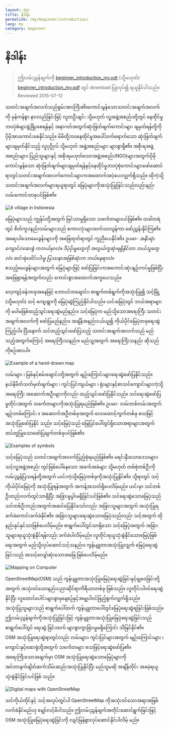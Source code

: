 ```yaml
---
layout: doc
title: နိဒါန်း
permalink: /my/beginner/introduction/
lang: my
category: beginner
---
```


နိဒါန်း
============

> ဤလမ်းညွှန်ချက်ကို [beginner_introduction_my.odt](/files/beginner_introduction_my.odt)   (သို့မဟုတ်) [beginner_introduction_my.pdf](/files/beginner_introduction_my.pdf) တွင် download ပြုလုပ်၍ ရယူနိုင်ပါသည်။  
> Reviewed 2015-07-12  

သတင်းအချက်အလက်သည်စွမ်းအားကြီး၏။ကောင်းမွန်သောသတင်းအချက်အလက်ကို မှန်ကန်စွာ
နားလည်ခြင်းဖြင့် လူတဦးချင်း သို့မဟုတ် လူ့အဖွဲ့အစည်းတို့တွင် နေထိုင်မှုဘဝပုံစံများဖွံ့ဖြိုးစေရန်နှင့်
အနာဂတ်အတွက်ဆုံးဖြတ်ချက်ကောင်းများ ချမှတ်ရန်တို့ကို ပိုမိုအားကောင်းစေနိုင်သည်။ 
မိမိတို့ဘဝနေထိုင်မှုအပေါ်သက်ရောက်သော ဆုံးဖြတ်ချက်များချမှတ်နိုင်သည့် လူပုဂ္ဂိုလ် သို့မဟုတ် အဖွဲ့အစည်းများ များစွာရှိ၏။
အစိုးရအဖွဲ့အစည်းများ၊ ပြည်သူများနှင့် အစိုးရမဟုတ်သောအဖွဲ့အစည်း(NGO)များအတွက်ပိုမိုကောင်းမွန်သော
ဆုံးဖြတ်ချက်များချမှတ်ရန်နှင့်နေထိုင်မှုဘဝပုံစုံကောင်းများဖော်ဆောင်ရာတွင်သတင်းအချက်အလက်ကောင်းများကအထောက်အပံ့ပေးလျှက်ရှိသည်။
ထိုကဲ့သို့သတင်းအချက်အလက်များရယူရာတွင် မြေပုံများကိုအသုံးပြုခြင်းသည်လည်းနည်းလမ်းကောင်းတခုပင်ဖြစ်၏။ 

![A village in Indonesia][]

မြေပုံများသည် ကျွန်ုပ်တို့အတွက် မြင်သာမှုရှိသော သင်္ကေတများပင်ဖြစ်၏။ တခါတရံတွင် 
စိတ်ကူး/နည်းလမ်းများသည်  စကားလုံးများထက်သာလွန်ကာ ဖော်ညွှန်းနိုင်ကြ၏။
အရေးပါသောမေးခွန်းများကို အဖြေထုတ်ရာတွင် ကူညီပေးနိုင်၏။ ဥပမာ- *အနီးဆုံးကျောင်း/ဆေးရုံ ကဘယ်မှာလဲ။ 
ဒီပံ့ပိုးမှုတွေကို အလွယ်ကူဆုံးရရှိနိုင်တာ ဘယ်သူတွေလဲ။ ဆင်းရဲခေါင်းပါးမှု ပြဿနာအဖြစ်ဆုံးက ဘယ်နေရာလဲ။*  
စသည့်မေးခွန်းများအတွက် မြေပုံများဖြင့် ဖော်ပြခြင်းကအကောင်းဆုံးချဉ်းကပ်မှုဖြစ်ပြီး 
အဖြေရှာရန်အတွက်လည်း ကောင်းစွာအထောက်အကူပေးသည်။ 

လေ့ကျင့်ခန်းတခုအနေဖြင့် ဘောပင်တချောင်း၊ စာရွက်တစ်ရွက်ကိုအသုံးပြု၍ သင့်မြို့ (သို့မဟုတ်) သင့် ကျေးရွာကို မြေပုံဆွဲကြည့်နိုင်ပါသည်။ ယင်းမြေပုံတွင် ဘယ်အရာများကို 
မပါမဖြစ်ထည့်သွင်းရေးဆွဲမည်နည်း။ သင့်မြေပုံက မည်သို့သောအရေးကြီး
သတင်းအချက်အလက်ကို ဖော်ပြမည်နည်း။ အချိန်အနည်းငယ်ယူ၍ ကိုယ်ပိုင်မြေပုံတခုရေးဆွဲကြည့်ပါ။ 
ပြီးနောက် သင်ထည့်သွင်းဖော်ပြသည့် သတင်းအချက်အလက်သည် မည်သည့်အတွက်ကြောင့် အရေးကြီးသနည်း။ 
မည်သူ့အတွက် အရေးကြီးသနည်း ဆိုသည်ကိုစဉ်းစားပါ။

![Example of a hand-drawn map][]

လမ်းများ ၊ မြစ်နှင့်စမ်းချောင်းတို့အတွက် 
မျဉ်းကြောင်းများရေးဆွဲဖော်ပြနိုင်သည်။ 
နယ်နိမိတ်သတ်မှတ်ချက်များ ၊ ကွင်းပြင်ကျယ်များ ၊ ရုံးများနှင့်စာသင်ကျောင်းများကဲ့သို့ အရေးကြီး အဆောက်အဦးများကိုလည်း ထည့်သွင်းဖော်ပြနိုင်သည်။
သင်ရေးဆွဲဖော်ပြမှုတိုင်းအတွက် သင်္ကေတများကိုအသုံးပြုရမည်ဖြစ်၏။ ဥပမာ- လမ်းတစ်လမ်းအတွက် မျဉ်းတစ်ကြောင်း ။ အဆောက်အဦတစ်ခုအတွက် လေးထောင့်ကွက်တစ်ခု စသဖြင့် အသုံးပြုဖော်ပြနိုင် သည်။
သင့်မြေပုံသည် မြေပြင်ပေါ်တွင်ရှိသောအရာများအတွက် 
ထပ်တူပြုသောဖော်ပြချက်တစ်ခုပင်ဖြစ်၏။

![Examples of symbols][]

သင့်မြေပုံသည် သတင်းအချက်အလက်ပြည့်စုံရမည်ဖြစ်၏။ 
မရင်းနှီးသောဒေသများ၊ သင့်လူ့အဖွဲ့အစည်း တွင်ဖြစ်ပေါ်နေသော အခက်အခဲများ သို့မဟုတ် တစ်စုံတစ်ဦးကိုလမ်းညွှန်ပြသရန်တို့အတွက် ယင်းကဲ့သို့မြေပုံတစ်ခုကိုအသုံးပြုနိင်၏။ 
သို့ရာတွင် သင့်ကိုယ်ပိုင်မြေပုံကို အသုံးပြုရန်အတွက် အကန့်အသတ်ရှိပေလိမ့်မည်။
ယင်းမှာ သင်တစ်ဦးတည်းလက်တွင်သာရှိပြီး အခြားမူပွါးမရှိခြင်းပင်ဖြစ်၏။ 
သင်ရေးဆွဲသောမြေပုံသည် သင်တစ်ဦးတည်းအတွက်အဆင်ပြေနိုင်သော်လည်း အခြားသူများအတွက် အသုံးပြုရ ခက်ခဲကောင်းခက်ခဲနိုင်၏။ 
အခြားသူများရေးဆွဲသောမြေပုံသည်လည်း သင့်အတွက် ထိုနည်းနှင်နှင်သာဖြစ်ပေလိမ့်မည်။ 
စာရွက်ပေါ်တွင်သာရှိသော သင့်မြေပုံအတွက် အခြားသူများရယူသုံးစွဲနိုင်ရန်လည်း ခက်ခဲပါလိမ့်မည်။ 
လူတိုင်းရယူသုံးစွဲနိုင်သောမြေပုံဖြစ်ရေးအတွက် မည်သို့လုပ်ဆောင်သင့်သနည်း။ 
ကွန်ပျူတာအသုံးပြုလျှက် မြေပုံရေးဆွဲခြင်းသည် အသင့်လျော်ဆုံးသောအဖြေ ဖြစ်ပေလိမ့်မည်။ 

![Mapping on Computer][]

OpenStreetMap(OSM) သည် ကွန်ပျူတာအသုံးပြုမြေပုံရေးဆွဲခြင်းနှင့်မျှဝေခြင်းတို့အတွက် အသုံးဝင်သောနည်းပညာဆိုင်ရာကိရိယာတစ်ခု ဖြစ်သည်။ 
လူတိုင်းပါဝင်ရေးဆွဲနိုင်ပြီး လူထောင်ပေါင်းများစွာမှနေ့စဉ်နှင့်အမျှပါဝင်ဖြည့်စွက်လျှက်ရှိသည်။  
အသုံးပြုသူများသည် စာရွက်ပေါ်ထက် ကွန်ပျူတာပေါ်တွင်မြေပုံရေးဆွဲရခြင်းဖြစ်သည်။  
ဤလမ်းညွန်ချက်ကိုအသုံးပြုခြင်းဖြင့် ကွန်ပျူတာအသုံးပြုမြေပုံရေးဆွဲခြင်းသည် စာရွက်ပေါ်တွင် ရေးဆွဲ ခြင်းထက် များစွာကွာခြားမှုမရှိကြောင်း သိမြင်နိုင်၏။  
OSM အသုံးပြုရေးဆွဲရာတွင်လည်း လမ်းများ၊ ကွင်းပြင်များအတွက် မျဉ်းကြောင်းများ ၊ 
ကျောင်းနှင့်ဆေးရုံတို့အတွက် သင်္ကေတများ စသဖြင့်ရေးဆွဲဖော်ပြ၏။  
အရေးကြီးသောအချက်မှာ OSM အသုံးပြုရေးဆွဲသောမြေပုံများကို  
အင်တာနက်ချိတ်ဆက်သိမ်းဆည်းအသုံးပြုနိုင်ပြီး မည်သူမဆို အချိန်တိုင်း အခမဲ့ရယူသုံးစွဲနိုင်ခြင်းပင်ဖြစ် သည်။

![Digital maps with OpenStreetMap][]

သင်ကိုယ်တိုင်နှင့် သင့်အလုပ်တွင်ပါ OpenStreetMap ကိုအသုံးဝင်သောအရာအဖြစ် လက်ခံနိုင်မည်ဟု မျှော်လင့်မိပါသည်။ 
ဤလမ်းညွန်ချက်အတိုင်းဆောင်ရွက်ခြင်းဖြင့် OSM
 အသုံးပြုမြေပုံရေးဆွဲခြင်းကို လျင်မြန်စွာလုပ်ဆောင်နိုင်ပါလိမ့် မည်။


[A village in Indonesia]: /images/beginner/village-in-indonesia.png
[Example of a hand-drawn map]: /images/beginner/hand-drawn-map.png
[Examples of symbols]: /images/beginner/examples-of-symbols.png
[Mapping on Computer]: /images/beginner/mapping-on-computer.png
[Digital maps with OpenStreetMap]: /images/beginner/digital-maps-with-osm.png